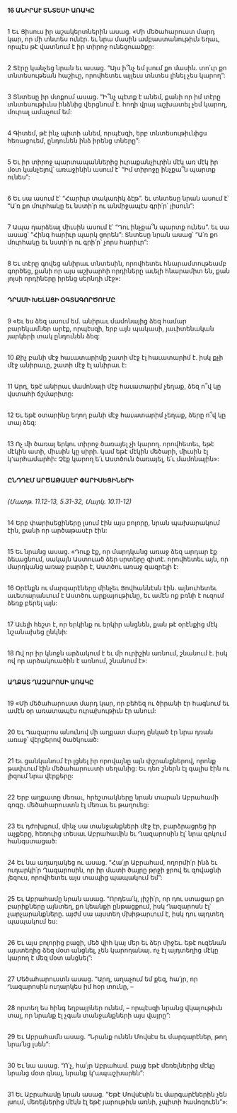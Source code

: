 **16 ԱՆԻՐԱՒ ՏՆՏԵՍԻ ԱՌԱԿԸ**

\
1 Եւ Յիսուս իր աշակերտներին ասաց. «Մի մեծահարուստ մարդ կար, որ մի տնտես ունէր. եւ նրա մասին ամբաստանութիւն եղաւ, որպէս թէ վատնում է իր տիրոջ ունեցուածքը:

\
2 Տէրը կանչեց նրան եւ ասաց. “Այս ի՞նչ եմ լսում քո մասին. տո՛ւր քո տնտեսութեան հաշիւը, որովհետեւ այլեւս տնտես լինել չես կարող”:

\
3 Տնտեսը իր մտքում ասաց. “Ի՞նչ պէտք է անեմ, քանի որ իմ տէրը տնտեսութիւնս ինձնից վերցնում է. հողի վրայ աշխատել չեմ կարող, մուրալ ամաչում եմ:

\
4 Գիտեմ, թէ ինչ պիտի անեմ, որպէսզի, երբ տնտեսութիւնիցս հեռացուեմ, ընդունեն ինձ իրենց տները”:

\
5 Եւ իր տիրոջ պարտապաններից իւրաքանչիւրին մէկ առ մէկ իր մօտ կանչելով՝ առաջինին ասում է՝ “Իմ տիրոջը ինչքա՞ն պարտք ունես”:

\
6 Եւ սա ասում է՝ “Հարիւր տակառիկ ձէթ”. եւ տնտեսը նրան ասում է՝ “Ա՛ռ քո մուրհակը եւ նստի՛ր ու անմիջապէս գրի՛ր՝ յիսուն”:

\
7 Ապա դարձեալ միւսին ասում է՝ “Դու ինչքա՞ն պարտք ունես”. եւ սա ասաց՝ “Հինգ հարիւր պարկ ցորեն”: Տնտեսը նրան ասաց՝ “Ա՛ռ քո մուրհակը եւ նստի՛ր ու գրի՛ր՝ չորս հարիւր”:

\
8 Եւ տէրը գովեց անիրաւ տնտեսին, որովհետեւ հնարամտութեամբ գործեց, քանի որ այս աշխարհի որդիները աւելի հնարամիտ են, քան լոյսի որդիները իրենց սերնդի մէջ»:

\
**ԴՐԱՄԻ ԽԵԼԱՑԻ ՕԳՏԱԳՈՐԾՈՒՄԸ**

\
9 «Եւ ես ձեզ ասում եմ. անիրաւ մամոնայից ձեզ համար բարեկամներ արէք, որպէսզի, երբ այն պակասի, յաւիտենական յարկերի տակ ընդունեն ձեզ:

\
10 Քիչ բանի մէջ հաւատարիմը շատի մէջ էլ հաւատարիմ է. իսկ քչի մէջ անիրաւը, շատի մէջ էլ անիրաւ է:

\
11 Արդ, եթէ անիրաւ մամոնայի մէջ հաւատարիմ չեղաք, ձեզ ո՞վ կը վստահի ճշմարիտը:

\
12 Եւ եթէ օտարինը եղող բանի մէջ հաւատարիմ չեղաք, ձերը ո՞վ կը տայ ձեզ:

\
13 Ոչ մի ծառայ երկու տիրոջ ծառայել չի կարող. որովհետեւ, եթէ մէկին ատի, միւսին կը սիրի. կամ եթէ մէկին մեծարի, միւսին էլ կ՚արհամարհի: Չէք կարող ե՛ւ Աստծուն ծառայել, ե՛ւ մամոնային»:

\
**ԸՆԴԴԷՄ ԱՐԾԱԹԱՍԷՐ ՓԱՐԻՍԵՑԻՆԵՐԻ**

\
_(Մատթ. 11.12-13, 5.31-32, Մարկ. 10.11-12)_

\
14 Երբ փարիսեցիները լսում էին այս բոլորը, նրան պախարակում էին, քանի որ արծաթասէր էին:

\
15 Եւ նրանց ասաց. «Դուք էք, որ մարդկանց առաջ ձեզ արդար էք ձեւացնում, սակայն Աստուած ձեր սրտերը գիտէ. որովհետեւ այն, որ մարդկանց առաջ բարձր է, Աստծու առաջ զազրելի է:

\
16 Օրէնքն ու մարգարէները մինչեւ Յովհաննէսն էին. այնուհետեւ աւետարանւում է Աստծու արքայութիւնը, եւ ամէն ոք բռնի է ուզում ձեռք բերել այն:

\
17 Աւելի հեշտ է, որ երկինք ու երկիր անցնեն, քան թէ օրէնքից մէկ նշանախեց ընկնի:

\
18 Ով որ իր կնոջն արձակում է եւ մի ուրիշին առնում, շնանում է. իսկ ով որ արձակուածին է առնում, շնանում է»:

\
**ԱՂՔԱՏ ՂԱԶԱՐՈՍԻ ԱՌԱԿԸ**

\
19 «Մի մեծահարուստ մարդ կար, որ բեհեզ ու ծիրանի էր հագնում եւ ամէն օր առատապէս ուրախութիւն էր անում:

\
20 Եւ Ղազարոս անունով մի աղքատ մարդ ընկած էր նրա դռան առաջ՝ վէրքերով ծածկուած:

\
21 Եւ ցանկանում էր լցնել իր որովայնը այն փշրանքներով, որոնք թափւում էին մեծահարուստի սեղանից: Եւ դեռ շներն էլ գալիս էին ու լիզում նրա վէրքերը:

\
22 Երբ աղքատը մեռաւ, հրեշտակները նրան տարան Աբրահամի գոգը. մեծահարուստն էլ մեռաւ եւ թաղուեց:

\
23 Եւ դժոխքում, մինչ սա տանջանքների մէջ էր, բարձրացրեց իր աչքերը, հեռուից տեսաւ Աբրահամին եւ Ղազարոսին էլ՝ նրա գրկում հանգստացած:

\
24 Եւ նա աղաղակեց ու ասաց. “Հա՛յր Աբրահամ, ողորմի՛ր ինձ եւ ուղարկի՛ր Ղազարոսին, որ իր մատի ծայրը թրջի ջրով եւ զովացնի լեզուս, որովհետեւ այս տապից պապակում եմ”:

\
25 Եւ Աբրահամը նրան ասաց. “Որդեա՛կ, յիշի՛ր, որ դու ստացար քո բարիքները այնտեղ, քո կեանքի ընթացքում, իսկ Ղազարոսն էլ՝ չարչարանքները. այժմ սա այստեղ մխիթարւում է, իսկ դու այդտեղ պապակում ես:

\
26 Եւ այս բոլորից բացի, մեծ վիհ կայ մեր եւ ձեր միջեւ. եթէ ուզենան այստեղից ձեզ մօտ անցնել, չեն կարողանայ. ոչ էլ այդտեղից մէկը կարող է մեզ մօտ անցնել”:

\
27 Մեծահարուստն ասաց. “Արդ, աղաչում եմ քեզ, հա՛յր, որ Ղազարոսին ուղարկես իմ հօր տունը, –

\
28 որտեղ ես հինգ եղբայրներ ունեմ, – որպէսզի նրանց վկայութիւն տայ, որ նրանք էլ չգան տանջանքների այս վայրը”:

\
29 Եւ Աբրահամն ասաց. “Նրանք ունեն Մովսէս եւ մարգարէներ, թող նրա՛նց լսեն”:

\
30 Եւ նա ասաց. “Ո՛չ, հա՛յր Աբրահամ. բայց եթէ մեռելներից մէկը նրանց մօտ գնայ, նրանք կ՚ապաշխարեն”:

\
31 Եւ Աբրահամը նրան ասաց. “Եթէ Մովսէսին եւ մարգարէներին չեն լսում, մեռելներից մէկն էլ եթէ յարութիւն առնի, չպիտի համոզուեն”»:

